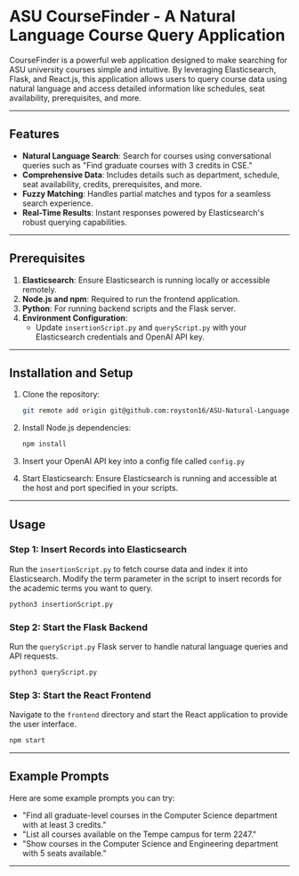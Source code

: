 # ASU CourseFinder - A Natural Language Course Query Application

CourseFinder is a powerful web application designed to make searching for ASU university courses simple and intuitive. By leveraging Elasticsearch, Flask, and React.js, this application allows users to query course data using natural language and access detailed information like schedules, seat availability, prerequisites, and more.

---

## Features
- **Natural Language Search**: Search for courses using conversational queries such as "Find graduate courses with 3 credits in CSE."
- **Comprehensive Data**: Includes details such as department, schedule, seat availability, credits, prerequisites, and more.
- **Fuzzy Matching**: Handles partial matches and typos for a seamless search experience.
- **Real-Time Results**: Instant responses powered by Elasticsearch's robust querying capabilities.

---

## Prerequisites
1. **Elasticsearch**: Ensure Elasticsearch is running locally or accessible remotely.
2. **Node.js and npm**: Required to run the frontend application.
3. **Python**: For running backend scripts and the Flask server.
4. **Environment Configuration**:
   - Update `insertionScript.py` and `queryScript.py` with your Elasticsearch credentials and OpenAI API key.

---

## Installation and Setup

1. Clone the repository:
   ```bash
   git remote add origin git@github.com:royston16/ASU-Natural-Language-Course-Query.git
   ```


3. Install Node.js dependencies:
   ```bash
   npm install
   ```

4. Insert your OpenAI API key into a config file called `config.py`
    
5. Start Elasticsearch: Ensure Elasticsearch is running and accessible at the host and port specified in your scripts.

---

## Usage

### Step 1: Insert Records into Elasticsearch
Run the `insertionScript.py` to fetch course data and index it into Elasticsearch. Modify the term parameter in the script to insert records for the academic terms you want to query.

```bash
python3 insertionScript.py
```

### Step 2: Start the Flask Backend
Run the `queryScript.py` Flask server to handle natural language queries and API requests.

```bash
python3 queryScript.py
```

### Step 3: Start the React Frontend
Navigate to the `frontend` directory and start the React application to provide the user interface.

```bash
npm start
```

---

## Example Prompts
Here are some example prompts you can try:

- "Find all graduate-level courses in the Computer Science department with at least 3 credits."
- "List all courses available on the Tempe campus for term 2247."
- "Show courses in the Computer Science and Engineering department with 5 seats available."

---



